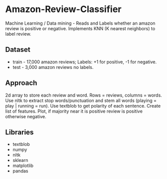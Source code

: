 # Amazon-Review-Classifier
Machine Learning / Data mining - Reads and Labels whether an amazon review is positive or negative. Implements KNN (K nearest neighbors)
to label review.

## Dataset
- train - 17,000 amazon reviews; Labels: +1 for positive, -1 for negative. <br />
- test - 3,000 amazon reviews no labels.

## Approach
2d array to store each review and word. Rows = reviews, columns = words. Use nltk to extract stop words/punctuation and
stem all words (playing = play | running = run). Use textblob to get polarity of each sentence. Create list of features. Plot, 
if majority near it is positive review is positive otherwise negative.

## Libraries
- textblob <br />
- numpy <br />
- nltk <br />
- sklearn <br />
- matplotlib <br />
- pandas <br />

